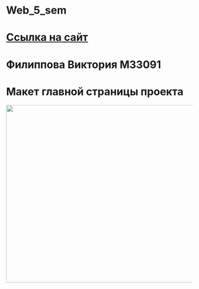 # Web_5_sem
# <a href="https://vfilippova.github.io/Web_5_sem/">Ссылка на сайт</a>
# Филиппова Виктория М33091
# Макет главной страницы проекта
<img src="https://github.com/vfilippova/Web_5_sem/blob/main/Cafe%20Website%20Layout.png" width="650" height="480">
